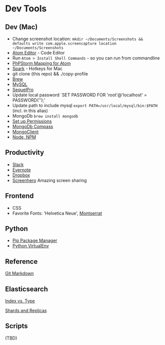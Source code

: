 # Dev Tools

## Dev (Mac)
* Change screenshot location: `mkdir ~/Documents/Screenshots && defaults write com.apple.screencapture location ~/Documents/Screenshots`
* [Atom Editor](https://atom.io/) - Code Editor
 * Run `Atom > Install Shell Commands` - so you can run from commandline
 * [PhPStorm Mapping for Atom](https://github.com/guylabs/intellij-idea-keymap)
* [Spark](https://www.shadowlab.org/softwares/spark.php) - Hotkeys for Mac
* git clone (this repo) && ./copy-profile
* [Brew](https://brew.sh/)
* [MySQL](https://dev.mysql.com/downloads/mysql/)
 * [SequelPro](https://sequelpro.com/download)
 * Update local password `SET PASSWORD FOR 'root'@'localhost' = PASSWORD('');'
 * Update path to include mysql `export PATH=/usr/local/mysql/bin:$PATH` (incl. in this alias)
* MongoDb `brew install mongodb`
 * [Set up Permissions](http://treehouse.github.io/installation-guides/mac/mongo-mac.html)
 * [MongoDb Compass](https://www.mongodb.com/download-center?filter=enterprise#compass)
 * [MongoClient](https://github.com/rsercano/mongoclient)
* [Node, NPM](http://blog.teamtreehouse.com/install-node-js-npm-mac)

## Productivity
* [Slack](https://slack.com/)
* [Evernote](https://evernote.com/)
* [Dropbox](http://www.dropbox.com/)
* [Screenhero](https://screenhero.com/) Amazing screen sharing

## Frontend
* CSS
 * Favorite Fonts: 'Helvetica Neue', [Montserrat](https://fonts.google.com/specimen/Montserrat)

## Python
* [Pip Package Manager](https://pip.pypa.io/en/stable/installing/)
* [Python VirtualEnv](http://docs.python-guide.org/en/latest/dev/virtualenvs/)

## Reference
[Git Markdown](https://github.com/adam-p/markdown-here/wiki/Markdown-Cheatsheet)

## Elasticsearch
[Index vs. Type](https://www.elastic.co/blog/index-vs-type)

[Shards and Replicas](http://stackoverflow.com/questions/15694724/shards-and-replicas-in-elasticsearch)

## Scripts
(TBD)
